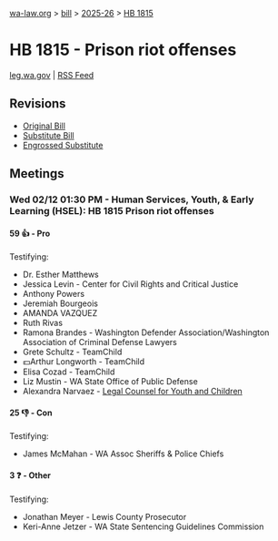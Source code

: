 [wa-law.org](/) > [bill](/bill/) > [2025-26](/bill/2025-26/) > [HB 1815](/bill/2025-26/hb/1815/)

# HB 1815 - Prison riot offenses
[leg.wa.gov](https://app.leg.wa.gov/billsummary?BillNumber=1815&Year=2025&Initiative=false) | [RSS Feed](./rss.xml)

## Revisions
* [Original Bill](1/)
* [Substitute Bill](S/)
* [Engrossed Substitute](S.E/)

## Meetings
### Wed 02/12 01:30 PM - Human Services, Youth, & Early Learning (HSEL): HB 1815 Prison riot offenses
#### 59 👍 - Pro
Testifying:
* Dr. Esther Matthews
* Jessica Levin - Center for Civil Rights and Critical Justice
* Anthony Powers
* Jeremiah Bourgeois
* AMANDA VAZQUEZ
* Ruth Rivas
* Ramona Brandes - Washington Defender Association/Washington Association of Criminal Defense Lawyers
* Grete Schultz - TeamChild
* 💵Arthur Longworth - TeamChild
* Elisa Cozad - TeamChild
* Liz Mustin - WA State Office of Public Defense
* Alexandra Narvaez - [Legal Counsel for Youth and Children](/org/legal_counsel_for_youth_and_children/)

#### 25 👎 - Con
Testifying:
* James McMahan - WA Assoc Sheriffs & Police Chiefs

#### 3 ❓ - Other
Testifying:
* Jonathan Meyer - Lewis County Prosecutor
* Keri-Anne Jetzer - WA State Sentencing Guidelines Commission
